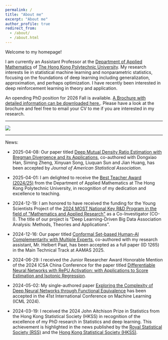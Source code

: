 ```yaml
---
permalink: /
title: "About me"
excerpt: "About me"
author_profile: true
redirect_from: 
  - /about/
  - /about.html
---
```


Welcome to my homepage! 

I am currently an Assistant Professor at the [Department of Applied Mathematics](https://www.polyu.edu.hk/ama/) of [The Hong Kong Polytechnic University](https://www.polyu.edu.hk/). My research interests lie in statistical machine learning and nonparametric statistics, focusing on the foundations of deep learning including generalization, approximation, and perhaps optimization. I have recently been interested in deep reinforcement learning in theory and application.


An opending PhD position for 2026 Fall is available. [A Brochure with detailed information can be downloaded here.](http://ghshen1.github.io/files/PhDRecruitment.pdf). Please have a look at the brochure and feel free to email your CV to me if you are interested in my research.



<!-- 
Openings are available for undergrad interns/student helpers and research assistants/associates. Feel free to email your CV to me if you are interested in my research. 
--> 


---
<a href='https://clustrmaps.com/site/1bqss'  title='Visit tracker'><img src='//clustrmaps.com/map_v2.png?cl=d3a50e&w=a&t=tt&d=GsvWNzRl5r8DoRdWKfjOWXDZrRGYfPHdhtlcaHLoIoc&co=ffffff&ct=808080'/></a>

---

News:

* 2025-04-08: Our paper titled [Deep Mutual Density Ratio Estimation with Bregman Divergence and its Applications](ghshen1.github.io), co-authored with Dongxiao Han, Siming Zheng, Xinyuan Song, Liuquan Sun and Jian Huang, has been accepted by *Journal of American Statistical Association*.

* 2025-04-01: I am delighted to receive the [Best Teacher Award (2024/25)](https://ghshen1.github.io/images/Best_teacher_award1.jpg) from the Department of Applied Mathematics at The Hong Kong Polytechnic University, in recognition of my dedication and excellence to teaching.

* 2024-12-19: I am honored to have received the funding for the Young Scientists Project of the [2024 MOST National Key R&D Program in the field of "Mathematics and Applied Research"](https://mp.weixin.qq.com/s/ObuH83LIfZE7E2fWVXXMBA) as a Co-Investigator (CO-I). The title of our project is "Deep Learning-Driven Big Data Association Analysis: Methods, Theories and Applications".

* 2024-12-16: Our paper titled [Conformal Set-based Human-AI Complementarity with Multiple Experts](https://aamas2025.org/index.php/conference/program/accepted-papers/), co-authored with my research assistant, Mr. Helbert Paat, has been accepted as a full paper (ID 1265) in the Main Technical Track at AAMAS 2025.

* 2024-06-29: I received the Junior Researcher Award Honorable Mention of the 2024 ICSA China Conference for the paper titled [Differentiable Neural Networks with RePU Activation: with Applications to Score Estimation and Isotonic Regression](https://arxiv.org/abs/2305.00608).

* 2024-05-02: My single-authored paper [Exploring the Complexity of Deep Neural Networks through Functional Equivalence](https://openreview.net/forum?id=QgMqvxvWpX) has been accepted in the 41st International Conference on Machine Learning (ICML 2024).

* 2024-03-19: I received the 2024 John Aitchison Prize in Statistics from the Hong Kong Statistical Society (HKSS) in recognition of the excellence of my PhD research in Statistics and deep learning. This achievement is highlighted in the news published by the [Royal Statistical Society (RSS)](https://rss.org.uk/news-publication/news-publications/2024/general-news/dr-guohao-shen-wins-2024-john-aitchison-prize-in-s/) and the [Hong Kong Statistical Society (HKSS)](https://www.hkss.org.hk/index.php/events/john-aitchison-prize-in-statistics).

